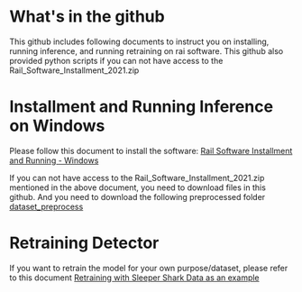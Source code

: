 <h1>What's in the github</h1>

This github includes following documents to instruct you on installing, running inference, and running retraining on rai software. This github also provided python scripts if you can not have access to the Rail_Software_Installment_2021.zip

<h1>Installment and Running Inference on Windows</h1>

Please follow this document to install the software: [Rail Software Installment and Running - Windows](https://docs.google.com/document/d/1dgUWBqvbuQpN4nzXrfEXHfz5RnkXgQsHqqQ1YgdnkSI/edit?usp=sharing)

If you can not have access to the Rail_Software_Installment_2021.zip mentioned in the above document, you need to download files in this github. And you need to download the following preprocessed folder [dataset_preprocess](https://drive.google.com/drive/folders/1ccKbtYqRyZjLz0HLA5bwq7iKuO-r6XCk?usp=sharing)

<h1>Retraining Detector</h1>

If you want to retrain the model for your own purpose/dataset, please refer to this document
[Retraining with Sleeper Shark Data as an example](https://docs.google.com/document/d/1gskPeOpe3sVmTnHM7V9udBXaGCpULW8moL9OQFG0atY/edit?usp=sharing)


